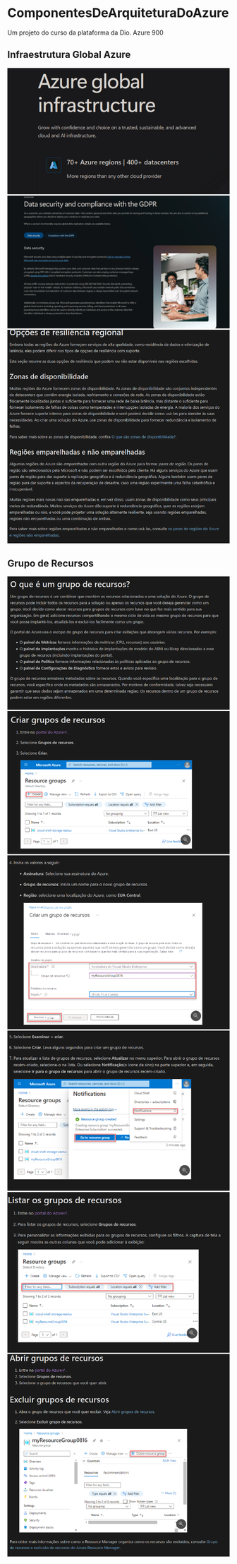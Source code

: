 # ComponentesDeArquiteturaDoAzure
Um projeto do curso da plataforma da Dio. Azure 900

## Infraestrutura Global Azure

![](https://github.com/ThiagoPereiraFunayama/ComponentesDeArquiteturaDoAzure/blob/main/cap1.png)
![](https://github.com/ThiagoPereiraFunayama/ComponentesDeArquiteturaDoAzure/blob/main/cap2.png)
![](https://github.com/ThiagoPereiraFunayama/ComponentesDeArquiteturaDoAzure/blob/main/cap3.png)

## Grupo de Recursos

![](https://github.com/ThiagoPereiraFunayama/ComponentesDeArquiteturaDoAzure/blob/main/cap4.png)
![](https://github.com/ThiagoPereiraFunayama/ComponentesDeArquiteturaDoAzure/blob/main/cap5.png)
![](https://github.com/ThiagoPereiraFunayama/ComponentesDeArquiteturaDoAzure/blob/main/cap6.png)
![](https://github.com/ThiagoPereiraFunayama/ComponentesDeArquiteturaDoAzure/blob/main/cap7.png)
![](https://github.com/ThiagoPereiraFunayama/ComponentesDeArquiteturaDoAzure/blob/main/cap8.png)
![](https://github.com/ThiagoPereiraFunayama/ComponentesDeArquiteturaDoAzure/blob/main/cap9.png)